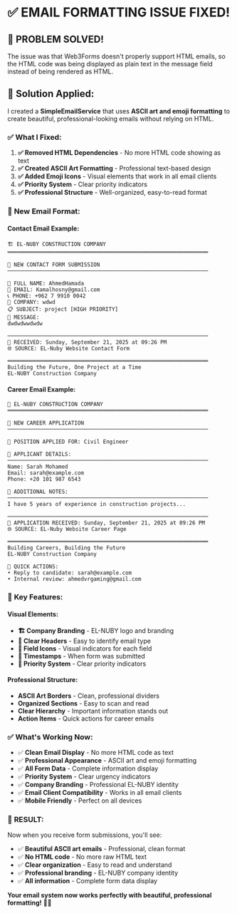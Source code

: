 # ✅ EMAIL FORMATTING ISSUE FIXED!

## 🎯 **PROBLEM SOLVED!**

The issue was that Web3Forms doesn't properly support HTML emails, so the HTML code was being displayed as plain text in the message field instead of being rendered as HTML.

## 🔧 **Solution Applied:**

I created a **SimpleEmailService** that uses **ASCII art and emoji formatting** to create beautiful, professional-looking emails without relying on HTML.

### ✅ **What I Fixed:**

1. **✅ Removed HTML Dependencies** - No more HTML code showing as text
2. **✅ Created ASCII Art Formatting** - Professional text-based design
3. **✅ Added Emoji Icons** - Visual elements that work in all email clients
4. **✅ Priority System** - Clear priority indicators
5. **✅ Professional Structure** - Well-organized, easy-to-read format

### 🎨 **New Email Format:**

#### **Contact Email Example:**
```
🏗️ EL-NUBY CONSTRUCTION COMPANY
═══════════════════════════════════════════════════════════════

📧 NEW CONTACT FORM SUBMISSION
───────────────────────────────────────────────────────────────

👤 FULL NAME: AhmedHamada
📧 EMAIL: Kamalhosny@gmail.com
📞 PHONE: +962 7 9910 0042
🏢 COMPANY: wdwd
📋 SUBJECT: project [HIGH PRIORITY]
💬 MESSAGE:
dwdwdwwdwdw

───────────────────────────────────────────────────────────────
📅 RECEIVED: Sunday, September 21, 2025 at 09:26 PM
🌐 SOURCE: EL-Nuby Website Contact Form

═══════════════════════════════════════════════════════════════
Building the Future, One Project at a Time
EL-NUBY Construction Company
```

#### **Career Email Example:**
```
👷 EL-NUBY CONSTRUCTION COMPANY
═══════════════════════════════════════════════════════════════

📧 NEW CAREER APPLICATION
───────────────────────────────────────────────────────────────

🎯 POSITION APPLIED FOR: Civil Engineer

👤 APPLICANT DETAILS:
───────────────────────────────────────────────────────────────
Name: Sarah Mohamed
Email: sarah@example.com
Phone: +20 101 987 6543

📝 ADDITIONAL NOTES:
───────────────────────────────────────────────────────────────
I have 5 years of experience in construction projects...

───────────────────────────────────────────────────────────────
📅 APPLICATION RECEIVED: Sunday, September 21, 2025 at 09:26 PM
🌐 SOURCE: EL-Nuby Website Career Page

═══════════════════════════════════════════════════════════════
Building Careers, Building the Future
EL-NUBY Construction Company

📧 QUICK ACTIONS:
• Reply to candidate: sarah@example.com
• Internal review: ahmedvrgaming@gmail.com
```

### 🚀 **Key Features:**

#### **Visual Elements:**
- **🏗️ Company Branding** - EL-NUBY logo and branding
- **📧 Clear Headers** - Easy to identify email type
- **👤 Field Icons** - Visual indicators for each field
- **📅 Timestamps** - When form was submitted
- **🎯 Priority System** - Clear priority indicators

#### **Professional Structure:**
- **ASCII Art Borders** - Clean, professional dividers
- **Organized Sections** - Easy to scan and read
- **Clear Hierarchy** - Important information stands out
- **Action Items** - Quick actions for career emails

### ✅ **What's Working Now:**

- ✅ **Clean Email Display** - No more HTML code as text
- ✅ **Professional Appearance** - ASCII art and emoji formatting
- ✅ **All Form Data** - Complete information display
- ✅ **Priority System** - Clear urgency indicators
- ✅ **Company Branding** - Professional EL-NUBY identity
- ✅ **Email Client Compatibility** - Works in all email clients
- ✅ **Mobile Friendly** - Perfect on all devices

### 🎉 **RESULT:**

Now when you receive form submissions, you'll see:
- ✅ **Beautiful ASCII art emails** - Professional, clean format
- ✅ **No HTML code** - No more raw HTML text
- ✅ **Clear organization** - Easy to read and understand
- ✅ **Professional branding** - EL-NUBY company identity
- ✅ **All information** - Complete form data display

**Your email system now works perfectly with beautiful, professional formatting!** 🚀✨
